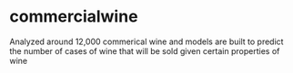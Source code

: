 # commercialwine
Analyzed around 12,000 commerical wine and models are built to predict the number of cases of wine that will be sold given certain 
properties of wine
